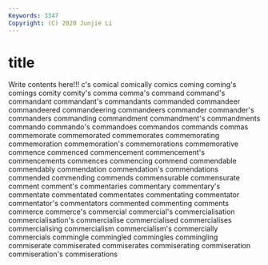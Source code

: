 ```yaml
---
Keywords: 3347
Copyright: (C) 2020 Junjie Li
---
```


# title

Write contents here!!!
c's 
comical
comically 
comics 
coming 
coming's 
comings 
comity 
comity's 
comma 
comma's 
command
command's 
commandant 
commandant's 
commandants 
commanded 
commandeer 
commandeered 
commandeering 
commandeers 
commander
commander's 
commanders 
commanding 
commandment 
commandment's 
commandments 
commando 
commando's 
commandoes 
commandos
commands 
commas 
commemorate 
commemorated 
commemorates 
commemorating 
commemoration 
commemoration's 
commemorations 
commemorative
commence 
commenced 
commencement 
commencement's 
commencements 
commences 
commencing 
commend 
commendable 
commendably
commendation 
commendation's 
commendations 
commended 
commending 
commends 
commensurable 
commensurate 
comment 
comment's
commentaries 
commentary 
commentary's 
commentate 
commentated 
commentates 
commentating 
commentator 
commentator's 
commentators
commented 
commenting 
comments 
commerce 
commerce's 
commercial 
commercial's 
commercialisation 
commercialisation's 
commercialise
commercialised 
commercialises 
commercialising 
commercialism 
commercialism's 
commercially 
commercials 
commingle 
commingled 
commingles
commingling 
commiserate 
commiserated 
commiserates 
commiserating 
commiseration 
commiseration's 
commiserations 
